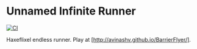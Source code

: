 # Unnamed Infinite Runner

[![CI](https://img.shields.io/github/workflow/status/HaxeFlixel/game-jam-template/CI.svg?logo=github)](https://github.com/HaxeFlixel/game-jam-template/actions?query=workflow%3ACI)

Haxeflixel endless runner. Play at [http://avinashv.github.io/BarrierFlyer/].
